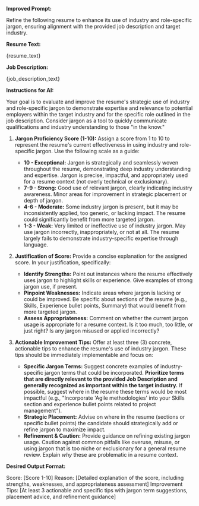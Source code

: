 **Improved Prompt:**

Refine the following resume to enhance its use of industry and role-specific jargon, ensuring alignment with the provided job description and target industry.

**Resume Text:**

{resume_text}

**Job Description:**

{job_description_text}

**Instructions for AI:**

Your goal is to evaluate and improve the resume's strategic use of industry and role-specific jargon to demonstrate expertise and relevance to potential employers within the target industry and for the specific role outlined in the job description. Consider jargon as a tool to quickly communicate qualifications and industry understanding to those "in the know."

1.  **Jargon Proficiency Score (1-10):** Assign a score from 1 to 10 to represent the resume's current effectiveness in using industry and role-specific jargon. Use the following scale as a guide:

    - **10 - Exceptional:** Jargon is strategically and seamlessly woven throughout the resume, demonstrating deep industry understanding and expertise. Jargon is precise, impactful, and appropriately used for a resume context (not overly technical or exclusionary).
    - **7-9 - Strong:** Good use of relevant jargon, clearly indicating industry awareness. Minor areas for improvement in strategic placement or depth of jargon.
    - **4-6 - Moderate:** Some industry jargon is present, but it may be inconsistently applied, too generic, or lacking impact. The resume could significantly benefit from more targeted jargon.
    - **1-3 - Weak:** Very limited or ineffective use of industry jargon. May use jargon incorrectly, inappropriately, or not at all. The resume largely fails to demonstrate industry-specific expertise through language.

2.  **Justification of Score:** Provide a concise explanation for the assigned score. In your justification, specifically:

    - **Identify Strengths:** Point out instances where the resume effectively uses jargon to highlight skills or experience. Give examples of strong jargon use, if present.
    - **Pinpoint Weaknesses:** Indicate areas where jargon is lacking or could be improved. Be specific about sections of the resume (e.g., Skills, Experience bullet points, Summary) that would benefit from more targeted jargon.
    - **Assess Appropriateness:** Comment on whether the current jargon usage is appropriate for a resume context. Is it too much, too little, or just right? Is any jargon misused or applied incorrectly?

3.  **Actionable Improvement Tips:** Offer at least three (3) concrete, actionable tips to enhance the resume's use of industry jargon. These tips should be immediately implementable and focus on:

    - **Specific Jargon Terms:** Suggest concrete examples of industry-specific jargon terms that could be incorporated. **Prioritize terms that are directly relevant to the provided Job Description and generally recognized as important within the target industry.** If possible, suggest where in the resume these terms would be most impactful (e.g., "Incorporate 'Agile methodologies' into your Skills section and experience bullet points related to project management").
    - **Strategic Placement:** Advise on where in the resume (sections or specific bullet points) the candidate should strategically add or refine jargon to maximize impact.
    - **Refinement & Caution:** Provide guidance on refining existing jargon usage. Caution against common pitfalls like overuse, misuse, or using jargon that is too niche or exclusionary for a general resume review. Explain _why_ these are problematic in a resume context.

**Desired Output Format:**

Score: [Score 1-10]
Reason: [Detailed explanation of the score, including strengths, weaknesses, and appropriateness assessment]
Improvement Tips: [At least 3 actionable and specific tips with jargon term suggestions, placement advice, and refinement guidance]
